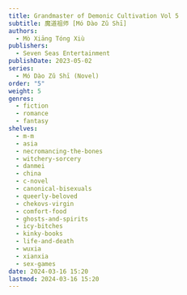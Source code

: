 ```yaml
---
title: Grandmaster of Demonic Cultivation Vol 5
subtitle: 魔道祖师 [Mó Dào Zǔ Shī]
authors:
  - Mò Xiāng Tóng Xiù
publishers:
  - Seven Seas Entertainment
publishDate: 2023-05-02
series:
  - Mó Dào Zǔ Shī (Novel)
order: "5"
weight: 5
genres:
  - fiction
  - romance
  - fantasy
shelves:
  - m-m
  - asia
  - necromancing-the-bones
  - witchery-sorcery
  - danmei
  - china
  - c-novel
  - canonical-bisexuals
  - queerly-beloved
  - chekovs-virgin
  - comfort-food
  - ghosts-and-spirits
  - icy-bitches
  - kinky-books
  - life-and-death
  - wuxia
  - xianxia
  - sex-games
date: 2024-03-16 15:20
lastmod: 2024-03-16 15:20
---
```

